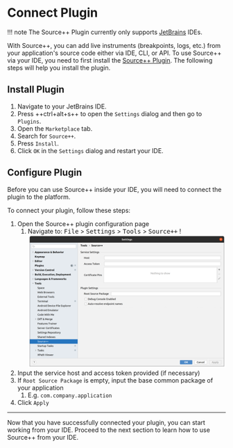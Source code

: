 # Connect Plugin

!!! note
    The Source++ Plugin currently only supports [JetBrains](https://www.jetbrains.com/) IDEs.

With Source++, you can add live instruments (breakpoints, logs, etc.) from your application's source code either via IDE, CLI, or API. To use Source++ via your IDE, you need to first install the [Source++ Plugin](../technology/clients/jetbrains-plugin.md). The following steps will help you install the plugin.

## Install Plugin

1. Navigate to your JetBrains IDE.
1. Press ++ctrl+alt+s++ to open the `Settings` dialog and then go to `Plugins`.
1. Open the `Marketplace` tab.
1. Search for `Source++`.
1. Press `Install`.
1. Click `OK` in the `Settings` dialog and restart your IDE.

## Configure Plugin

Before you can use Source++ inside your IDE, you will need to connect the plugin to the platform.

To connect your plugin, follow these steps:

1. Open the Source++ plugin configuration page
    1. Navigate to: <kbd>File</kbd> > <kbd>Settings</kbd> > <kbd>Tools</kbd> > <kbd>Source++</kbd>
       !![](../assets/screenshots/settings_dialog.png)
1. Input the service host and access token provided (if necessary)
1. If `Root Source Package` is empty, input the base common package of your application
    1. E.g. `com.company.application`
1. Click `Apply`

---

Now that you have successfully connected your plugin, you can start working from your IDE. Proceed to the next section to learn how to use Source++ from your IDE.
